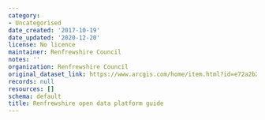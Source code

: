 ```yaml
---
category:
- Uncategorised
date_created: '2017-10-19'
date_updated: '2020-12-20'
license: No licence
maintainer: Renfrewshire Council
notes: ''
organization: Renfrewshire Council
original_dataset_link: https://www.arcgis.com/home/item.html?id=e72a2b2e62bb431dbb9dfa5bc46dcda1
records: null
resources: []
schema: default
title: Renfrewshire open data platform guide
---
```

